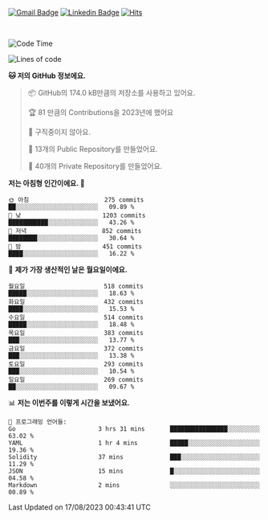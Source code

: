 [![Gmail Badge](https://img.shields.io/badge/-725psh@gmail.com-c14438?style=flat&logo=Gmail&logoColor=white&link=mailto:725psh@gmail.com)](mailto:725psh@gmail.com) 
[![Linkedin Badge](https://img.shields.io/badge/-soohanpark-0072b1?style=flat&logo=Linkedin&logoColor=white&link=https://www.linkedin.com/in/soohanpark/)](https://www.linkedin.com/in/soohanpark/) 
[![Hits](https://hits.seeyoufarm.com/api/count/incr/badge.svg?url=https%3A%2F%2Fgithub.com%2FSoohan-Park&count_bg=%23000000&title_bg=%23828282&icon=gradle.svg&icon_color=%23FFFFFF&title=Visited&edge_flat=false)](https://hits.seeyoufarm.com)  

<br />

<!--START_SECTION:waka-->
![Code Time](http://img.shields.io/badge/Code%20Time-1%2C205%20hrs%2054%20mins-blue)

![Lines of code](https://img.shields.io/badge/%EC%A0%80%EB%8A%94%20%EC%97%AC%ED%83%9C%EA%B9%8C%EC%A7%80%20-6.2%20million%20%EC%A4%84%EC%9D%98%20%EC%BD%94%EB%93%9C%EB%A5%BC%20%EC%9E%91%EC%84%B1%ED%96%88%EC%96%B4%EC%9A%94.-blue)

**🐱 저의 GitHub 정보에요.** 

> 📦 GitHub의 174.0 kB만큼의 저장소를 사용하고 있어요. 
 > 
> 🏆 81 만큼의 Contributions을 2023년에 했어요
 > 
> 🚫 구직중이지 않아요.
 > 
> 📜 13개의 Public Repository를 만들었어요. 
 > 
> 🔑 40개의 Private Repository를 만들었어요. 
 > 
**저는 아침형 인간이에요. 🐤** 

```text
🌞 아침                     275 commits         ██░░░░░░░░░░░░░░░░░░░░░░░   09.89 % 
🌆 낮　                     1203 commits        ███████████░░░░░░░░░░░░░░   43.26 % 
🌃 저녁                     852 commits         ████████░░░░░░░░░░░░░░░░░   30.64 % 
🌙 밤　                     451 commits         ████░░░░░░░░░░░░░░░░░░░░░   16.22 % 
```
📅 **제가 가장 생산적인 날은 월요일이에요.** 

```text
월요일                      518 commits         █████░░░░░░░░░░░░░░░░░░░░   18.63 % 
화요일                      432 commits         ████░░░░░░░░░░░░░░░░░░░░░   15.53 % 
수요일                      514 commits         █████░░░░░░░░░░░░░░░░░░░░   18.48 % 
목요일                      383 commits         ███░░░░░░░░░░░░░░░░░░░░░░   13.77 % 
금요일                      372 commits         ███░░░░░░░░░░░░░░░░░░░░░░   13.38 % 
토요일                      293 commits         ███░░░░░░░░░░░░░░░░░░░░░░   10.54 % 
일요일                      269 commits         ██░░░░░░░░░░░░░░░░░░░░░░░   09.67 % 
```


📊 **저는 이번주를 이렇게 시간을 보냈어요.** 

```text
💬 프로그래밍 언어들: 
Go                       3 hrs 31 mins       ████████████████░░░░░░░░░   63.02 % 
YAML                     1 hr 4 mins         █████░░░░░░░░░░░░░░░░░░░░   19.36 % 
Solidity                 37 mins             ███░░░░░░░░░░░░░░░░░░░░░░   11.29 % 
JSON                     15 mins             █░░░░░░░░░░░░░░░░░░░░░░░░   04.58 % 
Markdown                 2 mins              ░░░░░░░░░░░░░░░░░░░░░░░░░   00.89 % 
```


 Last Updated on 17/08/2023 00:43:41 UTC
<!--END_SECTION:waka-->
